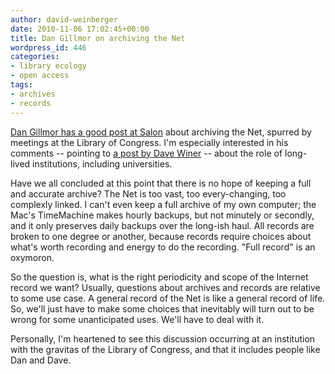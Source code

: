 ```yaml
---
author: david-weinberger
date: 2010-11-06 17:02:45+00:00
title: Dan Gillmor on archiving the Net
wordpress_id: 446
categories:
- library ecology
- open access
tags:
- archives
- records
---
```


[Dan Gillmor has a good post at Salon](http://www.salon.com/technology/dan_gillmor/story/index.html?story=/tech/dan_gillmor/2010/11/05/archiving_ourselves) about archiving the Net, spurred by meetings at the Library of Congress. I'm especially interested in his comments -- pointing to [a post by Dave Winer](http://scripting.com/stories/2010/11/03/meetingAtLibraryOfCongress.html) -- about the role of long-lived institutions, including universities.

Have we all concluded at this point that there is no hope of keeping a full and accurate archive? The Net is too vast, too every-changing, too complexly linked. I can't even keep a full archive of my own computer; the Mac's TimeMachine makes hourly backups, but not minutely or secondly, and it only preserves daily backups over the long-ish haul. All records are broken to one degree or another, because records require choices about what's worth recording and energy to do the recording. "Full record" is an oxymoron.

So the question is, what is the right periodicity and scope of the Internet record we want? Usually, questions about archives and records are relative to some use case. A general record of the Net is like a general record of life. So, we'll just have to make some choices that inevitably will turn out to be wrong for some unanticipated uses. We'll have to deal with it.

Personally, I'm heartened to see this discussion occurring at an institution with the gravitas of the Library of Congress, and that it includes people like Dan and Dave.
